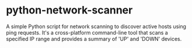 # python-network-scanner
A simple Python script for network scanning to discover active hosts using ping requests. It's a cross-platform command-line tool that scans a specified IP range and provides a summary of 'UP' and 'DOWN' devices.
